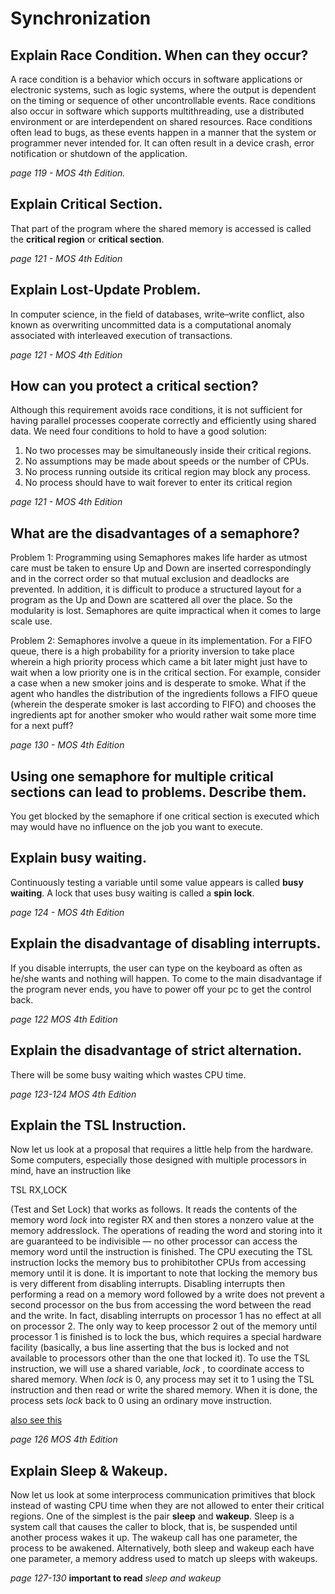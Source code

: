 # Synchronization

## Explain Race Condition. When can they occur?
A race condition is a behavior which occurs in software applications or electronic systems, such as logic systems, where the output is dependent on the timing or sequence of other uncontrollable events. Race conditions also occur in software which supports multithreading, use a distributed environment or are interdependent on shared resources. Race conditions often lead to bugs, as these events happen in a manner that the system or programmer never intended for. It can often result in a device crash, error notification or shutdown of the application. 

*page 119 - MOS 4th Edition.* 

## Explain Critical Section.
That part of the program where the shared memory is accessed is called the **critical region** or **critical section**. 

*page 121 - MOS 4th Edition* 
## Explain Lost-Update Problem.
In computer science, in the field of databases, write–write conflict, also known as overwriting uncommitted data is a computational anomaly associated with interleaved execution of transactions. 

*page 121 - MOS 4th Edition*

## How can you protect a critical section?
Although this requirement avoids race conditions, it is not sufficient for having parallel  processes  cooperate  correctly  and  efficiently  using  shared  data.  We   need four conditions to hold to have a good solution: 

1.   No two processes may be simultaneously inside their critical regions.
2.   No assumptions may be made about speeds or the number of CPUs.
3.   No process running outside its critical region may block any process.
4.   No process should have to wait forever to enter its critical region

*page 121 - MOS 4th Edition*

## What are the disadvantages of a semaphore?
Problem 1: Programming using Semaphores makes life harder as utmost care must be taken to ensure Up and Down are inserted correspondingly and in the correct order so that mutual exclusion and deadlocks are prevented. In addition, it is difficult to produce a structured layout for a program as the Up and Down are scattered all over the place. So the modularity is lost. Semaphores are quite impractical when it comes to large scale use.

Problem 2: Semaphores involve a queue in its implementation. For a FIFO queue, there is a high probability for a priority inversion to take place wherein a high priority process which came a bit later might just have to wait when a low priority one is in the critical section. For example, consider a case when a new smoker joins and is desperate to smoke. What if the agent who handles the distribution of the ingredients follows a FIFO queue (wherein the desperate smoker is last according to FIFO) and chooses the ingredients apt for another smoker who would rather wait some more time for a next puff?

*page 130 - MOS 4th Edition* 


## Using one semaphore for multiple critical sections can lead to problems. Describe them.
You get blocked by the semaphore if one critical section is executed which may would have no influence on the job you want to execute.

## Explain busy waiting.
Continuously testing a variable until some value appears is called **busy waiting**. A lock that uses busy waiting is called a **spin lock**. 

*page 124 - MOS 4th Edition*

## Explain the disadvantage of disabling interrupts.
If you disable interrupts, the user can type on the keyboard as often as he/she wants and nothing will happen. To come to the main disadvantage if the program never ends, you have to power off your pc to get the control back.  

*page 122 MOS 4th Edition*
## Explain the disadvantage of strict alternation.
There will be some busy waiting which wastes CPU time.

*page 123-124 MOS 4th Edition* 

## Explain the TSL Instruction.
Now  let  us  look  at  a  proposal  that  requires  a  little  help  from  the  hardware. Some computers, especially those designed with multiple processors in mind, have an instruction like 

TSL RX,LOCK

(Test  and  Set  Lock)  that  works  as  follows.   It  reads  the  contents  of  the  memory word *lock* into register RX and then stores a nonzero value at the memory addresslock.  The  operations  of  reading  the  word  and  storing  into  it  are  guaranteed  to  be indivisible — no other processor can access the memory word until the instruction is finished. The CPU executing the TSL instruction locks the memory bus to prohibitother CPUs from accessing memory until it is done. It is important to note that locking the memory bus is very different from disabling  interrupts. Disabling interrupts then performing a read on a memory  word followed by a write does not prevent a second processor on the bus from accessing the word between the read and the write. In fact, disabling interrupts on processor 1 has no effect at all on processor 2. The only way to keep processor 2 out of the memory until processor 1 is finished is to lock the bus, which  requires  a  special hardware facility (basically, a bus line asserting that the bus is locked and not available to processors other than the one that locked it). To  use  the TSL instruction,  we  will  use a shared variable, *lock* , to coordinate access to shared memory. When *lock* is 0, any process may set it to 1 using the TSL instruction and then read or write the shared memory. When it is done, the process sets *lock* back to 0 using an ordinary move instruction.

[also see this](http://www.cs.nott.ac.uk/~pszgxk/courses/g53ops/Processes/proc08-tsl.html)

*page 126 MOS 4th Edition*

## Explain Sleep & Wakeup.
Now let us look at some interprocess communication primitives that block instead of wasting CPU time when they are not allowed to enter their critical regions. One  of  the  simplest  is  the  pair **sleep** and **wakeup**. Sleep is  a  system  call  that causes the caller to block, that is, be suspended until another process wakes it up. The wakeup call  has  one  parameter,  the  process  to  be  awakened.  Alternatively, both sleep and wakeup each have one parameter, a memory address used to match up sleeps with wakeups.

*page 127-130* **important to read** *sleep and wakeup*

